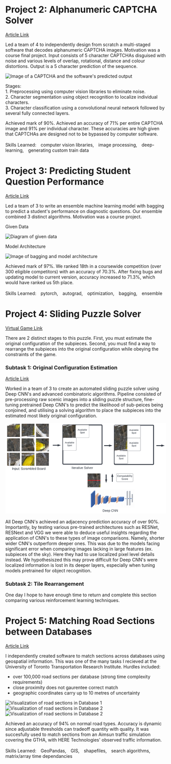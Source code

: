 &nbsp;
# Project 2: Alphanumeric CAPTCHA Solver
[Article Link](https://github.com/Ceudan/Alphanumeric-CAPTCHA-Solver)

Led a team of 4 to independently design from scratch a multi-staged software that decodes alphanumeric CAPTCHA images. Motivation was a course final project. Input consists of 5 character CAPTCHAs disguised with noise and various levels of overlap, rotational, distance and colour distortions. Output is a 5 character prediction of the sequence.

![Image of a CAPTCHA and the software's predicted output](images/output.png) 

Stages:
\
&#8291;1. Preprocessing using computer vision libraries to eliminate noise.
\
&#8291;2. Character segmentation using object recognition to localize individual characters.
\
&#8291;3. Character classification using a convolutional neural network followed by several fully connected layers.

Achieved mark of 90%. Achieved an accuracy of 71% per entire CAPTCHA image and 91% per individual character. These accuracies are high given that CAPTCHAs are designed not to be bypassed by computer software. 
\
\
Skills Learned: computer vision libraries, image processing, deep-learning, generating custom train data

# Project 3: Predicting Student Question Performance
[Article Link](https://github.com/Ceudan/Predicting-Student-Question-Performance)

Led a team of 3 to write an ensemble machine learning model with bagging to predict a student's performance on diagnostic questions. Our ensemble combined 3 distinct algorithms. Motivation was a course project.

Given Data

![Diagram of given data](images/sparse_matrix.png)

Model Architecture

![Image of bagging and model architecture](images/Architecture.png)

Achieved mark of 97%. We ranked 18th in a coursewide competition (over 300 eligible competitors) with an accuracy of 70.3%. After fixing bugs and updating model to current version, accuracy increased to 71.3%, which would have ranked us 5th place.
\
\
Skills Learned: pytorch, autograd, optimization, bagging, ensemble

# Project 4: Sliding Puzzle Solver
[Virtual Game Link](https://www.proprofsgames.com/puzzle/sliding/mona-lisaq/)

There are 2 distinct stages to this puzzle. First, you must estimate the original configuration of the subpieces. Second, you must find a way to rearrange the subpieces into the original configuration while obeying the constraints of the game.

### Subtask 1: Original Configuration Estimation
[Article Link](https://github.com/Ceudan/Sliding-Puzzle-Solver/blob/main/README.pdf)

Worked in a team of 3 to create an automated sliding puzzle solver using Deep CNN's and advanced combinatoric algorithms. Pipeline consisted of pre-processing raw scenic images into a sliding puzzle structure, fine-tuning pretrained Deep CNN's to predict the likelihood of sub-peices being conjoined, and utilising a solving algorithm to place the subpieces into the estimated most likely original configuration.

![Image of configuration estimator architecture](images/Solver_Architecture.png)

All Deep CNN's achieved an adjacency prediction accuracy of over 90%. Importantly, by testing various pre-trained architectures such as RESNet, RESNext and VGG we were able to deduce useful insights regarding the application of CNN's to these types of image comparisons. Namely, shorter wider CNN's outperform deeper ones. This was due to the models facing significant error when comparing images lacking in large features (ex. subpieces of the sky). Here they had to use localized pixel level details instead. We hypothesiszed this may prove difficult for Deep CNN's were localized information is lost in its deeper layers, especially when tuning models pretrained for object recognition. 

### Subtask 2: Tile Rearrangement
One day I hope to have enough time to return and complete this section comparing various reinforcement learning techniques.




# Project 5: Matching Road Sections between Databases
[Article Link](https://github.com/Ceudan/Match-Roads-Between-Databases)

I independently created software to match sections across databases using geospatial information. This was one of the many tasks I recieved at the University of Toronto Transportation Research Institute. Hurdles included:
- over 100,000 road sections per database (strong time complexity requirements)
- close proximity does not gaurentee correct match
- geographic coordinates carry up to 10 metres of uncertainty



![Visualization of road sections in Database 1](images/ex1_HERE.png) ![Visualization of road sections in Database 2](images/ex1_aimsun.png) ![Visualization of road sections in Database 2](images/ex1_match_background.png) 


Achieved an accuracy of 94% on normal road types. Accuracy is dynamic since adjustable thresholds can tradeoff quantity with quality. It was succesfully used to match sections from an Aimsun traffic simulation covering the GTHA, with HERE Technologies' observed traffic information.
\
\
Skills Learned: GeoPandas, GIS, shapefiles, search algorithms, matrix/array time dependancies
